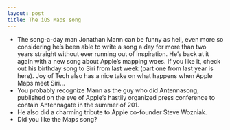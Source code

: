 ```yaml
---
layout: post
title: The iOS Maps song
---
```

* The song-a-day man Jonathan Mann can be funny as hell, even more so considering he’s been able to write a song a day for more than two years straight without ever running out of inspiration. He’s back at it again with a new song about Apple’s mapping woes. If you like it, check out his birthday song to Siri from last week (part one from last year is here). Joy of Tech also has a nice take on what happens when Apple Maps meet Siri…
* You probably recognize Mann as the guy who did Antennasong, published on the eve of Apple’s hastily organized press conference to contain Antennagate in the summer of 201.
* He also did a charming tribute to Apple co-founder Steve Wozniak.
* Did you like the Maps song?

